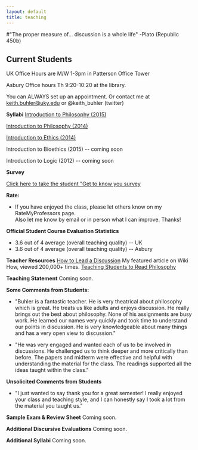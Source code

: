 ```yaml
---
layout: default
title: teaching
---
```


#"The proper measure of... discussion is a whole life" -Plato (Republic 450b)

## Current Students

UK Office Hours are M/W 1-3pm in Patterson Office Tower

Asbury Office hours Th 9:20-10:20 at the library.
 
You can ALWAYS set up an appointment. Or contact me at keith.buhler@uky.edu or @keith_buhler (twitter) 
 
 
**Syllabi**
[Introduction to Philosophy (2015)](https://docs.google.com/document/d/1Him8ByGSgqIVhWto6cstAwxp6Ohh1LtTsBxv590pplU/edit#)
 
[Introduction to Philosophy (2014)](https://docs.google.com/document/d/1oDPOnqZxSVDfEcUWWzgqZYorWLYLhYv8FDSUM1MVXNQ/edit)
 
[Introduction to Ethics (2014)](https://docs.google.com/document/d/1u2FI836N6FcWWs2I5BrbLF1tQav9wjcDJiOU0bRkfRw/edit)
 
Introduction to Bioethics (2015) -- coming soon
 
Introduction to Logic (2012) -- coming soon
 
 
 
 
**Survey**

[Click here to take the student "Get to know you survey](https://drive.google.com/open?id=17A6-27pW2lrI4S6rEpV8GIh_OycvQHCc01fkyuoxPYw)
 
 
 
 
 
**Rate:**
+ If you have enjoyed the class, please let others know on my RateMyProfessors page.  
Also let me know by email or in person what I can improve. Thanks!
 
 
 
 
 
**Official Student Course Evaluation Statistics**

+  3.6 out of 4 average (overall teaching quality) -- UK
+  3.6 out of 4 average (overall teaching quality) -- Asbury
 
 
 
 
 
**Teacher Resources**
[How to Lead a Discussion](http://www.wikihow.com/Lead-a-Discussion) My featured article on Wiki How, viewed 200,000+ times.
[Teaching Students to Read Philosophy](http://www.pdcnet.org/collection/show?id=teachphil_2004_0027_0004_0351_0368&file_type=pdf)
 
 
 
 
**Teaching Statement**
Coming soon.
 
 
 
 
**Some Comments from Students:** 
* "Buhler is a fantastic teacher. He is very theatrical about philosophy which is great. He treats us like adults and enjoys discussion. He really brings out the best about philosophy. None of his assignments are busy work. He learned our names very quickly and took time to understand our points in discussion. He is very knowledgeable about many things and has a very open view to discussion."
 
* "He was very engaged and wanted each of us to be involved in discussions. He challenged us to think deeper and more critically than before. The papers and midterm were effective and helpful with understanding the material for the class. The readings supported all the ideas taught within the class."
 
 
 
 
 
**Unsolicited Comments from Students**
* "I just wanted to say thank you for a great semester! I really enjoyed your class and teaching style, and I can honestly say I took a lot from the material you taught us."
 
 
 
 
 
 
**Sample Exam & Review Sheet**
Coming soon.
 
 
 
 
**Additional Discursive Evaluations**
Coming soon.
 
 
 
 
 
**Additional Syllabi**
Coming soon.